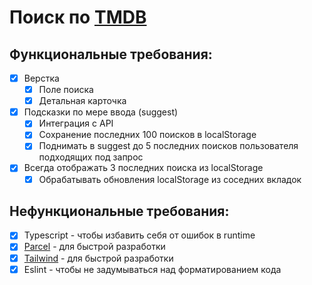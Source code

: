 # Поиск по [TMDB](https://www.themoviedb.org/)

## Функциональные требования:
- [x] Верстка
  - [x] Поле поиска
  - [x] Детальная карточка
- [x] Подсказки по мере ввода (suggest)
  - [x] Интеграция с API 
  - [x] Сохранение последних 100 поисков в localStorage
  - [x] Поднимать в suggest до 5 последних поисков пользователя подходящих под запрос
- [x] Всегда отображать 3 последних поиска из localStorage
  - [x] Обрабатывать обновления localStorage из соседних вкладок

## Нефункциональные требования:
- [x] Typescript - чтобы избавить себя от ошибок в runtime
- [x] [Parcel](https://github.com/parcel-bundler/parcel) - для быстрой разработки 
- [x] [Tailwind](https://tailwindcss.com/) - для быстрой разработки
- [x] Eslint - чтобы не задумываться над форматированием кода
